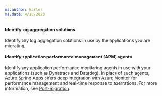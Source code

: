 ```yaml
---
ms.author: karler
ms.date: 4/15/2020
---
```


#### Identify log aggregation solutions

Identify any log aggregation solutions in use by the applications you are migrating.

#### Identify application performance management (APM) agents

Identify any application performance monitoring agents in use with your applications (such as Dynatrace and Datadog). In place of such agents, Azure Spring Apps offers deep integration with Azure Monitor for performance management and real-time response to aberrations. For more information, see [Post-migration](#post-migration).
